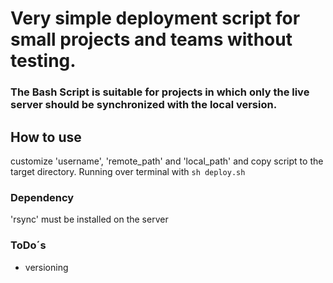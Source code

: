 # Very simple deployment script for small projects and teams without testing.

### The Bash Script is suitable for projects in which only the live server should be synchronized with the local version.

## How to use
customize 'username', 'remote_path' and 'local_path' and copy script to the target directory. Running over terminal with ```sh deploy.sh```

### Dependency
'rsync' must be installed on the server

### ToDo´s
* versioning